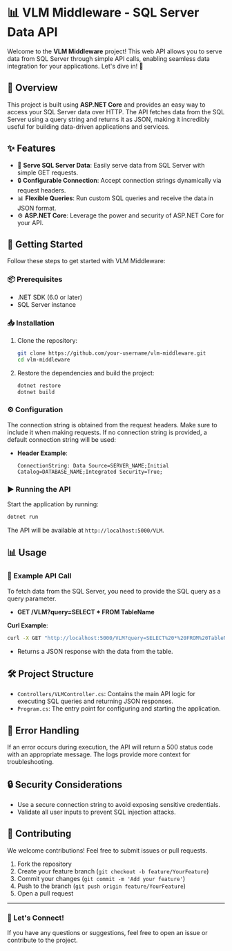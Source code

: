 # 📊 VLM Middleware - SQL Server Data API

Welcome to the **VLM Middleware** project! This web API allows you to serve data from SQL Server through simple API calls, enabling seamless data integration for your applications. Let's dive in! 🚀

## 📝 Overview
This project is built using **ASP.NET Core** and provides an easy way to access your SQL Server data over HTTP. The API fetches data from the SQL Server using a query string and returns it as JSON, making it incredibly useful for building data-driven applications and services.

## ✨ Features
- 🚀 **Serve SQL Server Data**: Easily serve data from SQL Server with simple GET requests.
- 🔒 **Configurable Connection**: Accept connection strings dynamically via request headers.
- 📊 **Flexible Queries**: Run custom SQL queries and receive the data in JSON format.
- ⚙️ **ASP.NET Core**: Leverage the power and security of ASP.NET Core for your API.

## 🚀 Getting Started
Follow these steps to get started with VLM Middleware:

### 📦 Prerequisites
- .NET SDK (6.0 or later)
- SQL Server instance

### 📥 Installation
1. Clone the repository:
   ```sh
   git clone https://github.com/your-username/vlm-middleware.git
   cd vlm-middleware
   ```
2. Restore the dependencies and build the project:
   ```sh
   dotnet restore
   dotnet build
   ```

### ⚙️ Configuration
The connection string is obtained from the request headers. Make sure to include it when making requests. If no connection string is provided, a default connection string will be used:

- **Header Example**:
  ```http
  ConnectionString: Data Source=SERVER_NAME;Initial Catalog=DATABASE_NAME;Integrated Security=True;
  ```

### ▶️ Running the API
Start the application by running:
```sh
dotnet run
```
The API will be available at `http://localhost:5000/VLM`.

## 📊 Usage
### 🧪 Example API Call
To fetch data from the SQL Server, you need to provide the SQL query as a query parameter.

- **GET /VLM?query=SELECT * FROM TableName**

**Curl Example**:
```sh
curl -X GET "http://localhost:5000/VLM?query=SELECT%20*%20FROM%20TableName" -H "ConnectionString: Data Source=SERVER_NAME;Initial Catalog=DATABASE_NAME;Integrated Security=True;"
```
- Returns a JSON response with the data from the table.

## 🛠️ Project Structure
- `Controllers/VLMController.cs`: Contains the main API logic for executing SQL queries and returning JSON responses.
- `Program.cs`: The entry point for configuring and starting the application.

## 🚨 Error Handling
If an error occurs during execution, the API will return a 500 status code with an appropriate message. The logs provide more context for troubleshooting.

## 🔒 Security Considerations
- Use a secure connection string to avoid exposing sensitive credentials.
- Validate all user inputs to prevent SQL injection attacks.

## 🤝 Contributing
We welcome contributions! Feel free to submit issues or pull requests.

1. Fork the repository
2. Create your feature branch (`git checkout -b feature/YourFeature`)
3. Commit your changes (`git commit -m 'Add your feature'`)
4. Push to the branch (`git push origin feature/YourFeature`)
5. Open a pull request

---

### 🚀 Let's Connect!
If you have any questions or suggestions, feel free to open an issue or contribute to the project.

